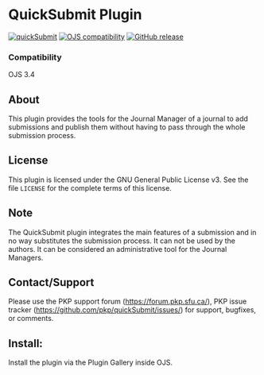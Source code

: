 # QuickSubmit Plugin

[![quickSubmit](https://github.com/pkp/quickSubmit/actions/workflows/stable-3_4_0.yml/badge.svg)](https://github.com/pkp/quickSubmit/actions/workflows/stable-3_4_0.yml)
[![OJS compatibility](https://img.shields.io/badge/ojs-3.4-brightgreen)](https://github.com/pkp/ojs/tree/stable-3_4_0)
[![GitHub release](https://img.shields.io/github/v/release/pkp/quickSubmit?include_prereleases&sort=semver&filter=*3.4.0*&display_name=release)](https://github.com/pkp/quickSubmit/releases)

### Compatibility

OJS 3.4

## About

This plugin provides the tools for the Journal Manager of a journal to add submissions and publish them without having
to pass through the whole submission process.

## License

This plugin is licensed under the GNU General Public License v3. See the file `LICENSE` for the complete terms of this license.

## Note

The QuickSubmit plugin integrates the main features of a submission and in no way substitutes the submission process. It can not be used by the authors. It can be considered an administrative tool for the Journal Managers.

## Contact/Support

Please use the PKP support forum (https://forum.pkp.sfu.ca/), PKP issue tracker (https://github.com/pkp/quickSubmit/issues/) for support, bugfixes, or comments.

## Install:

Install the plugin via the Plugin Gallery inside OJS.
